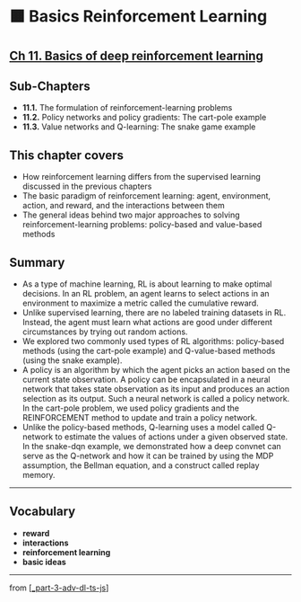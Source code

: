 # 🟧 Basics Reinforcement Learning

## [**Ch 11.** Basics of deep reinforcement learning](https://livebook.manning.com/book/deep-learning-with-javascript/chapter-11/)

## Sub-Chapters

- **11.1.** The formulation of reinforcement-learning problems
- **11.2.** Policy networks and policy gradients: The cart-pole example
- **11.3.** Value networks and Q-learning: The snake game example

## This chapter covers

- How reinforcement learning differs from the supervised learning discussed in the previous chapters
- The basic paradigm of reinforcement learning: agent, environment, action, and reward, and the interactions between them
- The general ideas behind two major approaches to solving reinforcement-learning problems: policy-based and value-based methods

## Summary

- As a type of machine learning, RL is about learning to make optimal decisions. In an RL problem, an agent learns to select actions in an environment to maximize a metric called the cumulative reward.
- Unlike supervised learning, there are no labeled training datasets in RL. Instead, the agent must learn what actions are good under different circumstances by trying out random actions.
- We explored two commonly used types of RL algorithms: policy-based methods (using the cart-pole example) and Q-value-based methods (using the snake example).
- A policy is an algorithm by which the agent picks an action based on the current state observation. A policy can be encapsulated in a neural network that takes state observation as its input and produces an action selection as its output. Such a neural network is called a policy network. In the cart-pole problem, we used policy gradients and the REINFORCEMENT method to update and train a policy network.
- Unlike the policy-based methods, Q-learning uses a model called Q-network to estimate the values of actions under a given observed state. In the snake-dqn example, we demonstrated how a deep convnet can serve as the Q-network and how it can be trained by using the MDP assumption, the Bellman equation, and a construct called replay memory.

---

## **Vocabulary**

- **reward**
- **interactions**
- **reinforcement learning**
- **basic ideas**

---

from [[_part-3-adv-dl-ts-js]]

[//begin]: # "Autogenerated link references for markdown compatibility"
[_part-3-adv-dl-ts-js]: ../_part-3-adv-dl-ts-js.md "Part 3 Adv DL TS JS"
[//end]: # "Autogenerated link references"
